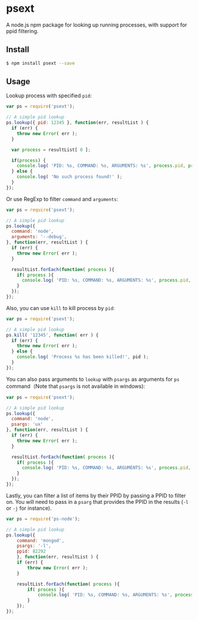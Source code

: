 # psext

A node.js npm package for looking up running processes, with support for ppid filtering.

## Install

```bash
$ npm install psext --save
```

## Usage

Lookup process with specified `pid`:

```javascript
var ps = require('psext');

// A simple pid lookup
ps.lookup({ pid: 12345 }, function(err, resultList ) {
  if (err) {
    throw new Error( err );
  }

  var process = resultList[ 0 ];

  if(process) {
    console.log( 'PID: %s, COMMAND: %s, ARGUMENTS: %s', process.pid, process.command, process.arguments );
  } else {
    console.log( 'No such process found!' );
  }
});
```

Or use RegExp to filter `command` and `arguments`:

```javascript
var ps = require('psext');

// A simple pid lookup
ps.lookup({
  command: 'node',
  arguments: '--debug',
}, function(err, resultList ) {
  if (err) {
    throw new Error( err );
  }

  resultList.forEach(function( process ){
    if( process ){
      console.log( 'PID: %s, COMMAND: %s, ARGUMENTS: %s', process.pid, process.command, process.arguments );
    }
  });
});
```

Also, you can use `kill` to kill process by `pid`:

```javascript
var ps = require('psext');

// A simple pid lookup
ps.kill( '12345', function( err ) {
  if (err) {
    throw new Error( err );
  } else {
    console.log( 'Process %s has been killed!', pid );
  }
});
```

You can also pass arguments to `lookup` with `psargs` as arguments for `ps` command（Note that `psargs` is not available in windows):

```javascript
var ps = require('psext');

// A simple pid lookup
ps.lookup({
  command: 'node',
  psargs: 'ux'
}, function(err, resultList ) {
  if (err) {
    throw new Error( err );
  }

  resultList.forEach(function( process ){
    if( process ){
      console.log( 'PID: %s, COMMAND: %s, ARGUMENTS: %s', process.pid, process.command, process.arguments );
    }
  });
});
```

Lastly, you can filter a list of items by their PPID by passing a PPID to filter on. You will need to pass in a `psarg` that provides the PPID in the results (`-l` or `-j` for instance).

```javascript
var ps = require('ps-node');

// A simple pid lookup
ps.lookup({
    command: 'mongod',
    psargs: '-l',
    ppid: 82292
    }, function(err, resultList ) {
    if (err) {
        throw new Error( err );
    }

    resultList.forEach(function( process ){
        if( process ){
            console.log( 'PID: %s, COMMAND: %s, ARGUMENTS: %s', process.pid, process.command, process.arguments );
        }
    });
});

```
